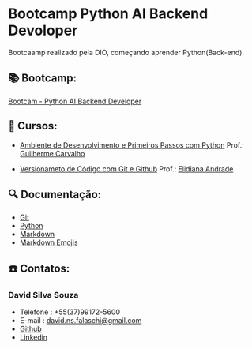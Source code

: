 # Bootcamp Python AI Backend Devoloper

Bootcaamp realizado pela DIO, começando aprender Python(Back-end).

## :books: Bootcamp:

[Bootcam - Python AI Backend Developer](https://web.dio.me/track/coding-future-vivo-python-ai-backend-developer?tab=about)

## :book: Cursos:

- [Ambiente de Desenvolvimento e Primeiros Passos com Python](https://academiapme-my.sharepoint.com/personal/kawan_dio_me/_layouts/15/onedrive.aspx?id=%2Fpersonal%2Fkawan%5Fdio%5Fme%2FDocuments%2FSlides%20dos%20Cursos%2FPython%20%2D%20M%C3%B3dulo%20I%20%2D%20Fundamentos%2FCurso%201&ga=1) Prof.: [Guilherme Carvalho](https://github.com/guicarvalho)

- [Versionameto de Código com Git e Github](https://web.dio.me/course/versionamento-de-codigo-com-git-e-github/learning/f3cbaa66-efbd-4c25-842e-2069c188c066?back=/track/coding-future-vivo-python-ai-backend-developer&tab=undefined&moduleId=undefined) Prof.: [Elidiana Andrade](https://github.com/elidianaandrade)
## :mag: Documentação:

- [Git](https://git-scm.com/doc)
- [Python](https://www.python.org/)
- [Markdown](https://www.markdownguide.org/)
- [Markdown Emojis](https://gist.github.com/rxaviers/7360908)

## :phone: Contatos:
### David Silva Souza
- Telefone : +55(37)99172-5600
- E-mail : david.ns.falaschi@gmail.com
- [Github](https://github.com/DvdFalaschi)
- [Linkedin](https://www.linkedin.com/in/davidfalaschi/)